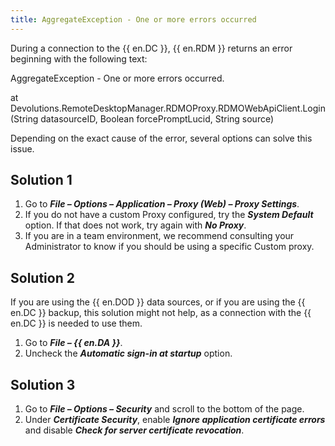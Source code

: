 ```yaml
---
title: AggregateException - One or more errors occurred
---
```

During a connection to the {{ en.DC }}, {{ en.RDM }} returns an error beginning with the following text:  

AggregateException - One or more errors occurred.  

at Devolutions.RemoteDesktopManager.RDMOProxy.RDMOWebApiClient.Login(String datasourceID, Boolean forcePromptLucid, String source)  

Depending on the exact cause of the error, several options can solve this issue.
## Solution 1
1. Go to ***File – Options – Application – Proxy (Web) – Proxy Settings***.
1. If you do not have a custom Proxy configured, try the ***System Default*** option. If that does not work, try again with ***No Proxy***.
1. If you are in a team environment, we recommend consulting your Administrator to know if you should be using a specific Custom proxy.
## Solution 2
If you are using the {{ en.DOD }} data sources, or if you are using the {{ en.DC }} backup, this solution might not help, as a connection with the {{ en.DC }} is needed to use them.  

1. Go to ***File – {{ en.DA }}***.
1. Uncheck the ***Automatic sign-in at startup*** option.
## Solution 3
1. Go to ***File – Options – Security*** and scroll to the bottom of the page.
1. Under ***Certificate Security***, enable ***Ignore application certificate errors*** and disable ***Check for server certificate revocation***.
